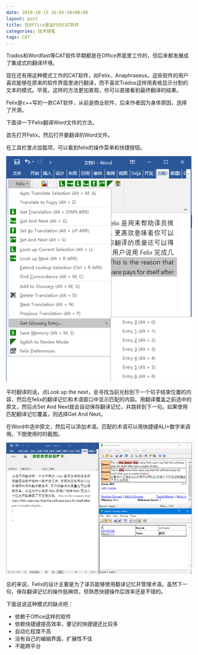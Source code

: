 ```yaml
---
date: 2018-10-15 16:05:50+08:00
layout: post
title: 在Office里运行的CAT软件
categories: 技术随笔
tags: CAT
---
```


Trados和Wordfast等CAT软件早期都是在Office界面里工作的，但后来都发展成了集成式的翻译环境。

现在还有用这种模式工作的CAT软件，如Felix、Anaphraseus。这些软件的用户喜欢能够在原来的软件界面里进行翻译，而不喜欢Trados这样用表格显示分割的文本的模式。毕竟，这样的方法更加直观，你可以直接看到最终翻译的结果。

Felix是c++写的一款CAT软件，从前是商业软件，后来作者因为身体原因，选择了开源。

下面讲一下Felix翻译Word文件的方法。

首先打开Felix，然后打开要翻译的Word文件。

在工具栏里点加载项，可以看到felix的操作菜单和快捷按钮。

![](https://github.com/xulihang/xulihang.github.io/raw/master/album/CAT/felix-toolbar.png)

平时翻译的话，点Look up the next，会寻找当前光标到下一个句子结束位置的内容，然后在felix的翻译记忆和术语窗口中显示匹配的内容。用翻译覆盖之前选中的原文，然后点Set And Next就会自动保存翻译记忆，并跳转到下一句。如果使用匹配翻译记忆覆盖，则选择Get And Next。

在Word中选中原文，然后可以添加术语。匹配的术语可以用快捷键ALI+数字来调用。下图使用时的截图。

![](https://github.com/xulihang/xulihang.github.io/raw/master/album/CAT/felix.png)

总的来说，Felix的设计主要是为了译员能够使用翻译记忆并管理术语。虽然下一句，保存翻译记忆的操作挺麻烦，但熟悉快捷操作后效率还是不错的。

下面说说这种模式的缺点吧：

* 依赖于Office这样的软件
* 依赖快捷键提高效率，要记的快捷键还比较多
* 自动化程度不高
* 没有自己的编辑界面，扩展性不佳
* 不能跨平台





